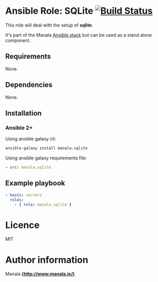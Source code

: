 # Ansible Role: SQLite [![Build Status](https://travis-ci.org/manala/ansible-role-sqlite.svg?branch=master)](https://travis-ci.org/manala/ansible-role-sqlite)

This role will deal with the setup of __sqlite__.

It's part of the Manala <a href="http://www.manala.io" target="_blank">Ansible stack</a> but can be used as a stand alone component.

## Requirements

None.

## Dependencies

None.

## Installation

### Ansible 2+

Using ansible galaxy cli:

```bash
ansible-galaxy install manala.sqlite
```

Using ansible galaxy requirements file:

```yaml
- src: manala.sqlite
```

## Example playbook

```yaml
- hosts: servers
  roles:
    - { role: manala.sqlite }
```

# Licence

MIT

# Author information

Manala [**(http://www.manala.io/)**](http://www.manala.io)
